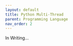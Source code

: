 ```yaml
---
layout: default
title: Python Multi-Thread
parent: Programming Language
nav_order: 2
---
```


In Writing...
